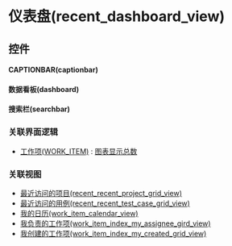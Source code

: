 # 仪表盘(recent_dashboard_view)  <!-- {docsify-ignore-all} -->



## 控件
#### CAPTIONBAR(captionbar)
#### 数据看板(dashboard)
#### 搜索栏(searchbar)


### 关联界面逻辑
  * [工作项(WORK_ITEM)](module/ProjMgmt/work_item) : [图表显示总数](module/ProjMgmt/work_item/uilogic/chart_show_count)

### 关联视图
  * [最近访问的项目(recent_recent_project_grid_view)](app/view/recent_recent_project_grid_view)
  * [最近访问的用例(recent_recent_test_case_grid_view)](app/view/recent_recent_test_case_grid_view)
  * [我的日历(work_item_calendar_view)](app/view/work_item_calendar_view)
  * [我负责的工作项(work_item_index_my_assignee_gird_view)](app/view/work_item_index_my_assignee_gird_view)
  * [我创建的工作项(work_item_index_my_created_grid_view)](app/view/work_item_index_my_created_grid_view)

<script>
 const { createApp } = Vue
  createApp({
    data() {
      return {

      }
    }
  }).use(ElementPlus).mount('#app')
</script>